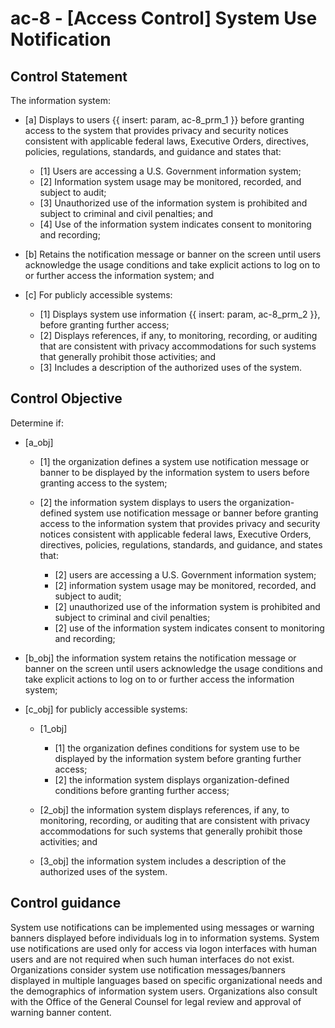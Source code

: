 # ac-8 - \[Access Control\] System Use Notification

## Control Statement

The information system:

- \[a\] Displays to users {{ insert: param, ac-8_prm_1 }} before granting access to the system that provides privacy and security notices consistent with applicable federal laws, Executive Orders, directives, policies, regulations, standards, and guidance and states that:

  - \[1\] Users are accessing a U.S. Government information system;
  - \[2\] Information system usage may be monitored, recorded, and subject to audit;
  - \[3\] Unauthorized use of the information system is prohibited and subject to criminal and civil penalties; and
  - \[4\] Use of the information system indicates consent to monitoring and recording;

- \[b\] Retains the notification message or banner on the screen until users acknowledge the usage conditions and take explicit actions to log on to or further access the information system; and

- \[c\] For publicly accessible systems:

  - \[1\] Displays system use information {{ insert: param, ac-8_prm_2 }}, before granting further access;
  - \[2\] Displays references, if any, to monitoring, recording, or auditing that are consistent with privacy accommodations for such systems that generally prohibit those activities; and
  - \[3\] Includes a description of the authorized uses of the system.

## Control Objective

Determine if:

- \[a_obj\]

  - \[1\] the organization defines a system use notification message or banner to be displayed by the information system to users before granting access to the system;
  - \[2\] the information system displays to users the organization-defined system use notification message or banner before granting access to the information system that provides privacy and security notices consistent with applicable federal laws, Executive Orders, directives, policies, regulations, standards, and guidance, and states that:

    - \[2\] users are accessing a U.S. Government information system;
    - \[2\] information system usage may be monitored, recorded, and subject to audit;
    - \[2\] unauthorized use of the information system is prohibited and subject to criminal and civil penalties;
    - \[2\] use of the information system indicates consent to monitoring and recording;

- \[b_obj\] the information system retains the notification message or banner on the screen until users acknowledge the usage conditions and take explicit actions to log on to or further access the information system;

- \[c_obj\] for publicly accessible systems:

  - \[1_obj\]

    - \[1\] the organization defines conditions for system use to be displayed by the information system before granting further access;
    - \[2\] the information system displays organization-defined conditions before granting further access;

  - \[2_obj\] the information system displays references, if any, to monitoring, recording, or auditing that are consistent with privacy accommodations for such systems that generally prohibit those activities; and
  - \[3_obj\] the information system includes a description of the authorized uses of the system.

## Control guidance

System use notifications can be implemented using messages or warning banners displayed before individuals log in to information systems. System use notifications are used only for access via logon interfaces with human users and are not required when such human interfaces do not exist. Organizations consider system use notification messages/banners displayed in multiple languages based on specific organizational needs and the demographics of information system users. Organizations also consult with the Office of the General Counsel for legal review and approval of warning banner content.
